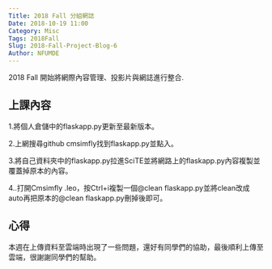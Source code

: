 ```yaml
---
Title: 2018 Fall 分組網誌
Date: 2018-10-19 11:00
Category: Misc
Tags: 2018Fall
Slug: 2018-Fall-Project-Blog-6
Author: NFUMDE
---
```


2018 Fall 開始將網際內容管理、投影片與網誌進行整合.

<!-- PELICAN_END_SUMMARY -->

上課內容
----

1.將個人倉儲中的flaskapp.py更新至最新版本。

2.上網搜尋github cmsimfly找到flaskapp.py並點入。

3.將自己資料夾中的flaskapp.py拉進SciTE並將網路上的flaskapp.py內容複製並覆蓋掉原本的內容。

4..打開Cmsimfly .leo，按Ctrl+i複製一個@clean flaskapp.py並將clean改成auto再把原本的@clean flaskapp.py刪掉後即可。

心得
----

本週在上傳資料至雲端時出現了一些問題，還好有同學們的協助，最後順利上傳至雲端，很謝謝同學們的幫助。


